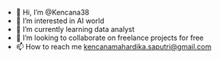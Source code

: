 - 👋 Hi, I’m @Kencana38
- 👀 I’m interested in AI world
- 🌱 I’m currently learning data analyst
- 💞️ I’m looking to collaborate on freelance projects for free
- 📫 How to reach me kencanamahardika.saputri@gmail.com

<!---
Kencana38/Kencana38 is a ✨ special ✨ repository because its `README.md` (this file) appears on your GitHub profile.
You can click the Preview link to take a look at your changes.
--->
